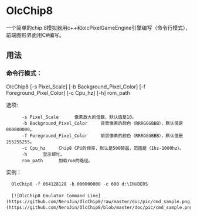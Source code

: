 # OlcChip8
一个简单的chip 8模拟器用c++和olcPixelGameEngine引擎编写（命令行模式），前端图形界面用C#编写。
## 用法
### 命令行模式：
OlcChip8 [-s Pixel_Scale] [-b Background_Pixel_Color] [-f Foreground_Pixel_Color] [-c Cpu_hz] [-h] rom_path

选项:

          -s Pixel_Scale      像素放大的倍数，默认值是10。
          -b Background_Pixel_Color     背景像素的颜色（RRRGGGBBB），默认值是000000000。
          -f Foreground_Pixel_Color     前景像素的颜色（RRRGGGBBB），默认值是255255255。
          -c Cpu_hz     Chip8 CPU的频率，默认是500赫兹，范围是（1hz-1000hz）。
          -h      显示帮忙。
          rom_path      加载rom的路径。
          
实例：

      OlcChip8 -f 064128128 -b 000000000 -c 600 d:\INVDERS
      
      [![OlcChip8 Emulator Command Line](https://github.com/NeroJin/OlcChip8/raw/master/doc/pic/cmd_sample.png)](https://github.com/NeroJin/OlcChip8/blob/master/doc/pic/cmd_sample.png)
